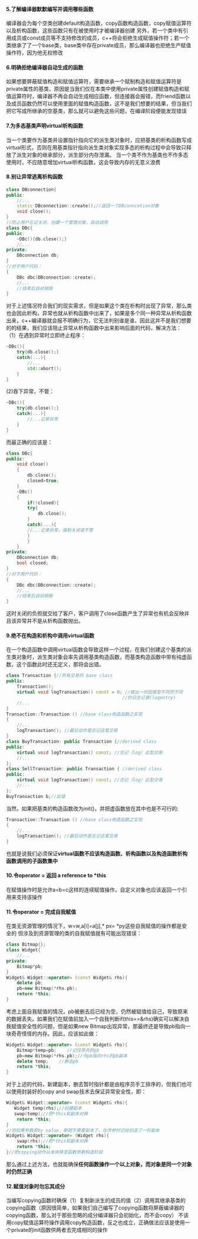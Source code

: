 ﻿#### 5.了解编译器默默编写并调用哪些函数
编译器会为每个空类创建default构造函数，copy函数构造函数，copy赋值运算符以及析构函数，这些函数只有在被使用时才被编译器创建
另外，若一个类中有引用成员或const成员等不支持修改的成员，c++将会拒绝生成赋值操作符；若一个类继承了了一个base类，base类中存在private成员，那么编译器也拒绝生产赋值操作符，因为他无权修改

#### 6.明确拒绝编译器自动生成的函数
如果想要屏蔽赋值构造和赋值运算符，需要继承一个赋制构造和赋值运算符是private属性的基类，原因是当我们仅在本类中使用private属性创建赋值构造和赋值运算符时，编译器不再会自动生成相应函数，但连接器会报错，而friend函数以及成员函数仍然可以使用里面的赋值构造函数，这不是我们想要的结果，但当我们把它写成所继承的空基类，那么就可以避免这些问题，在编译阶段便能发现错误

#### 7.为多态基类声明virtual析构函数
当一个类要作为基类并设置指针指向它的派生类对象时，应把基类的析构函数写成virtual形式，否则在用基类指针指向派生类对象实现多态的析构过程中会导致只释放了派生对象的继承部分，派生部分内存泄漏。
当一个类不作为基类也不作多态使用时，不应随意增加virtual析构函数，这会导致内存的无意义浪费

#### 8.别让异常逃离析构函数
```cpp
class DBconnection{
public:
    //...
    static DBconnection::create();//返回一个DBconncetion对象
    void close();
}
//防止用户忘记关闭，创建一个管理对象，自动调用
class DBc{
public:
    ~DBc(){db.close();} 
    //...
private:
    DBconnection db;
}
//对于用户代码：
{
    DBc dbc(DBconnection::create);
    //...
    //结束后自动销毁
}
```
对于上述情况符合我们的现实需求，但是如果这个类在析构时出现了异常，那么类也会因此析构，异常也就从析构函数中出来了，如果是多个同一种异常从析构函数出来，c++编译器就会报不明确行为，它无法判别谁是谁，因此这并不是我们想要的的结果，我们应该阻止异常从析构函数中出来影响后面的代码，解决方法：
（1）在遇到异常时立即终止程序：
```cpp
~DBc(){
    try{db.close();}
    catch(...){
        //...
        std::abort();
    }
} 
```
(2)吞下异常，不管：
```cpp
~DBc(){
    try{db.close();}
    catch(...){
        //...记录异常
    }
} 
```
而最正确的应该是：
```cpp
class DBc{
public:
    void close()
    {
        db.close();
        closed=true;
    }
    ~DBc()
    {
        if(!closed){
        try{
            db.close();
        }
        catch(...){
        //...记录异常，强制关闭或不管
        }
        }
    } 
private:
    DBconnection db;
    bool closed;
}
//对于用户代码：
{
    DBc dbc(DBconnection::create);
    //...
    //结束后自动销毁
}
```
这时关闭的负担就交给了客户，客户调用了close函数产生了异常也有机会反映并且该异常并不是从析构函数抛出。

#### 9.绝不在构造和析构中调用virtual函数
在一个构造函数中调用virtual函数会导致这样一个过程，在我们创建这个基类的派生类对象时，派生类对象会率先调用基类构造函数，而基类构造函数中带有纯虚函数，这个函数此时还无定义，那将会出错。
```cpp
class Transaction {//所有交易的 base class
public:
    Transaction();
    virtual void logTransaction() const = 0; //做出一份因类型不同而不同
                                            //的日志记录(logentry)
    //...
}
Transaction::Transaction () //base class构造函数之实现
{
    //...
    logTransaction(); //最后动作是志记这笔交易
}
class BuyTransaction: public Transaction {//derived class
public:
    virtual void logTransaction() const; //志记（log）此型交易
    //...
};
class SellTransaction: public Transaction { //derived class
public:
    virtual void logTransaction() const; //志记（log）此型交易
    //···
};
BuyTransaction b;//出错
```
当然，如果把基类的构造函数改为init()，并把虚函数放在其中也是不可行的:
```cpp
Transaction::Transaction () //base class构造函数之实现
{
    //...
    logTransaction(); //最后动作是志记这笔交易
}
```
也就是说我们必须保证**virtual函数不应该构造函数、析构函数以及构造函数析构函数调用的子函数集中**

#### 10.令operator = 返回 a reference to *this
在赋值操作时是允许a=b=c这样的连续赋值操作，自定义对象也应该返回一个引用来支持该操作


#### 11.令operator = 完成自我赋值
在类无资源管理的情况下，w=w,a[i]=a[j],* px= *py这些自我赋值的操作都是安全的
但涉及到资源管理的类的自我赋值就有可能出现错误：
```cpp
class Bitmap{};
class Widget{
    //...
private:
    Bitmap*pb;
}
Widget& Widget::operator= (const Widget& rhs){
    delete pb;
    pb=new Bitmap(*rhs.pb);
    return *this;
}
```
考虑上面自我赋值的情况，pb被删去后已经为空，仍然被赋值给自己，导致原来的数据丢失。如果我们在赋值前加入一个自我判断if(this==&rhs)确实可以解决自我赋值安全性的问题，但是如果new Bitmap出现异常，那最终还是导致pb指向一块奇奇怪怪的内存。因此，应该如此做：
```cpp
Widget& Widget::operator= (const Widget& rhs){
    Bitmap*temp=pb;    //记住原先的pb
    pb=new Bitmap(*rhs.pb);//令pb指向rhs的pb副本
    delete temp;    //删去pb
    return *this;
}
```
对于上述的代码，新建副本，删去暂时指针都是由程序员手工排序的，但我们也可以使用封装好的copy and swap技术去保证异常安全性，即：
```cpp
Widget& Widget::operator= (const Widget& rhs){
   Widget temp(rhs);//创建副本
   swap(temp);//把*this和副本对换
    return *this;
}
//但如果参数是by value，那就不需要副本了，在传参时已经创造了一份副本
Widget& Widget::operator= (Widget rhs){
    swap(rhs);//把*this和副本对换
    return *this;
}//把copying动作从本体移至函数参数构造阶段
```
那么通过上述方法，也就能确保**任何函数操作一个以上对象，而对象是同一个对象时仍然正确**

#### 12.赋值对象时勿忘其成分
当编写copying函数时确保（1）复制新派生的成员的值（2）调用其继承基类的copying函数（原因很简单，如果我们自己编写了copying函数将屏蔽编译器的copying函数，那么对于那些忽略的成分编译器只会初始化，而不会copy）
不该用copy赋值运算符操作调用copy构造函数，反之也成立，正确做法应该是使用一个private的init函数供两者去完成相同的操作

